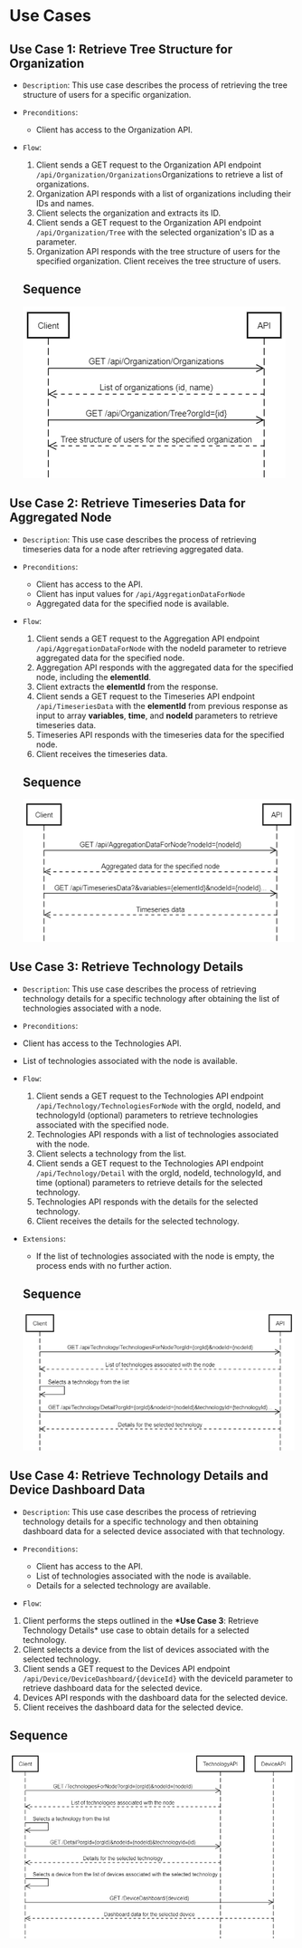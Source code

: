 # Use Cases

## **Use Case 1**: Retrieve Tree Structure for Organization

- `Description`: This use case describes the process of retrieving the tree structure of users for a specific organization.

- `Preconditions`:

  - Client has access to the Organization API.

- `Flow`:

  1. Client sends a GET request to the Organization API endpoint `/api/Organization/Organizations`Organizations to retrieve a list of organizations.
  1. Organization API responds with a list of organizations including their IDs and names.
  1. Client selects the organization and extracts its ID.
  1. Client sends a GET request to the Organization API endpoint `/api/Organization/Tree` with the selected organization's ID as a parameter.
  1. Organization API responds with the tree structure of users for the specified organization.
     Client receives the tree structure of users.

  ## Sequence

  ![TreeSequence](../Images/sequence/TreeSequence.png)

## **Use Case 2**: Retrieve Timeseries Data for Aggregated Node

- `Description`: This use case describes the process of retrieving timeseries data for a node after retrieving aggregated data.

- `Preconditions`:

  - Client has access to the API.
  - Client has input values for `/api/AggregationDataForNode`
  - Aggregated data for the specified node is available.

- `Flow`:

  1. Client sends a GET request to the Aggregation API endpoint `/api/AggregationDataForNode` with the nodeId parameter to retrieve aggregated data for the specified node.
  1. Aggregation API responds with the aggregated data for the specified node, including the **elementId**.
  1. Client extracts the **elementId** from the response.
  1. Client sends a GET request to the Timeseries API endpoint `/api/TimeseriesData` with the **elementId** from previous response as input to array **variables**, **time**, and **nodeId** parameters to retrieve timeseries data.
  1. Timeseries API responds with the timeseries data for the specified node.
  1. Client receives the timeseries data.

  ## Sequence

  ![StatsSequence](../Images/sequence/StatsSequence.png)

## **Use Case 3**: Retrieve Technology Details

- `Description`: This use case describes the process of retrieving technology details for a specific technology after obtaining the list of technologies associated with a node.

- `Preconditions`:

- Client has access to the Technologies API.
- List of technologies associated with the node is available.

- `Flow`:

  1. Client sends a GET request to the Technologies API endpoint `/api/Technology/TechnologiesForNode` with the orgId, nodeId, and technologyId (optional) parameters to retrieve technologies associated with the specified node.
  1. Technologies API responds with a list of technologies associated with the node.
  1. Client selects a technology from the list.
  1. Client sends a GET request to the Technologies API endpoint `/api/Technology/Detail` with the orgId, nodeId, technologyId, and time (optional) parameters to retrieve details for the selected technology.
  1. Technologies API responds with the details for the selected technology.
  1. Client receives the details for the selected technology.

- `Extensions`:

  - If the list of technologies associated with the node is empty, the process ends with no further action.

  ## Sequence

  ![TechnologySequence](../Images/sequence/TechnologySequence.png)

## **Use Case 4**: Retrieve Technology Details and Device Dashboard Data

- `Description`: This use case describes the process of retrieving technology details for a specific technology and then obtaining dashboard data for a selected device associated with that technology.

- `Preconditions`:

  - Client has access to the API.
  - List of technologies associated with the node is available.
  - Details for a selected technology are available.

- `Flow`:

1. Client performs the steps outlined in the **\*Use Case 3**: Retrieve Technology Details\* use case to obtain details for a selected technology.
1. Client selects a device from the list of devices associated with the selected technology.
1. Client sends a GET request to the Devices API endpoint `/api/Device/DeviceDashboard/{deviceId}` with the deviceId parameter to retrieve dashboard data for the selected device.
1. Devices API responds with the dashboard data for the selected device.
1. Client receives the dashboard data for the selected device.

## Sequence

![DeviceSequence](../Images/sequence/DeviceSequence.png)
